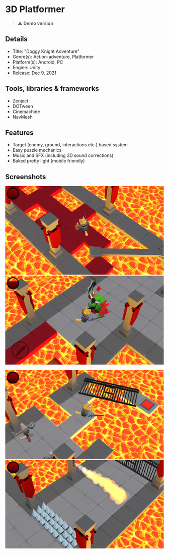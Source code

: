 # 3D Platformer

> :warning: **Demo version**

## Details
* Title: "Doggy Knight Adventure"
* Genre(s): Action-adventure, Platformer  
* Platform(s): Android, PC
* Engine: Unity
* Release:  Dec 9, 2021

## Tools, libraries & frameworks
* Zenject
* DOTween
* Cinemachine
* NavMesh

## Features
* Target (enemy, ground, interactions etc.) based system
* Easy puzzle mechanics
* Music and SFX (including 3D sound corrections)
* Baked pretty light (mobile friendly)

## Screenshots

<img src="/Screenshots/1.jpg"/> <img src="/Screenshots/2.jpg"/> 

<img src="/Screenshots/3.jpg"/> <img src="/Screenshots/4.jpg"/>

